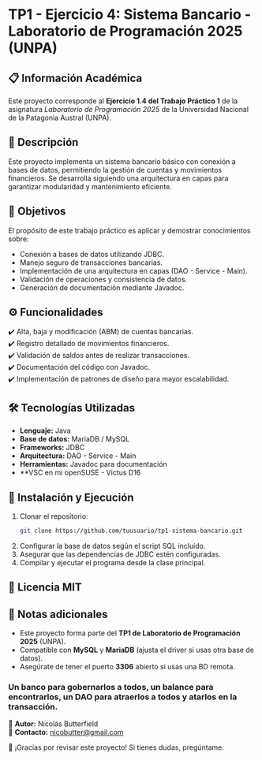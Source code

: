 # TP1 - Ejercicio 4: Sistema Bancario - Laboratorio de Programación 2025 (UNPA)

## 📋 Información Académica

Este proyecto corresponde al **Ejercicio 1.4 del Trabajo Práctico 1** de la asignatura *Laboratorio de Programación 2025* de la Universidad Nacional de la Patagonia Austral (UNPA).  

## 📖 Descripción

Este proyecto implementa un sistema bancario básico con conexión a bases de datos, permitiendo la gestión de cuentas y movimientos financieros. Se desarrolla siguiendo una arquitectura en capas para garantizar modularidad y mantenimiento eficiente.

## 🎯 Objetivos

El propósito de este trabajo práctico es aplicar y demostrar conocimientos sobre:

- Conexión a bases de datos utilizando JDBC.
- Manejo seguro de transacciones bancarias.
- Implementación de una arquitectura en capas (DAO - Service - Main).
- Validación de operaciones y consistencia de datos.
- Generación de documentación mediante Javadoc.

## ⚙️ Funcionalidades

✔️ Alta, baja y modificación (ABM) de cuentas bancarias.  
✔️ Registro detallado de movimientos financieros.  
✔️ Validación de saldos antes de realizar transacciones.  
✔️ Documentación del código con Javadoc.  
✔️ Implementación de patrones de diseño para mayor escalabilidad.

## 🛠️ Tecnologías Utilizadas

- **Lenguaje:** Java
- **Base de datos:** MariaDB / MySQL
- **Frameworks:** JDBC
- **Arquitectura:** DAO - Service - Main
- **Herramientas:** Javadoc para documentación
- **VSC en mi openSUSE - Victus D16
  
## 🚀 Instalación y Ejecución

1. Clonar el repositorio:
   ```sh
   git clone https://github.com/tuusuario/tp1-sistema-bancario.git
   ```
2. Configurar la base de datos según el script SQL incluido.
3. Asegurar que las dependencias de JDBC estén configuradas.
4. Compilar y ejecutar el programa desde la clase principal.

## 📜 Licencia MIT

## 📢 Notas adicionales

- Este proyecto forma parte del **TP1 de Laboratorio de Programación 2025** (UNPA).  
- Compatible con **MySQL** y **MariaDB** (ajusta el driver si usas otra base de datos).  
- Asegúrate de tener el puerto **3306** abierto si usas una BD remota.

### Un banco para gobernarlos a todos, un balance para encontrarlos, un DAO para atraerlos a todos y atarlos en la transacción.  

📌 **Autor:** Nicolás Butterfield  
📧 **Contacto:** nicobutter@gmail.com

🚀 ¡Gracias por revisar este proyecto! Si tienes dudas, pregúntame. 
